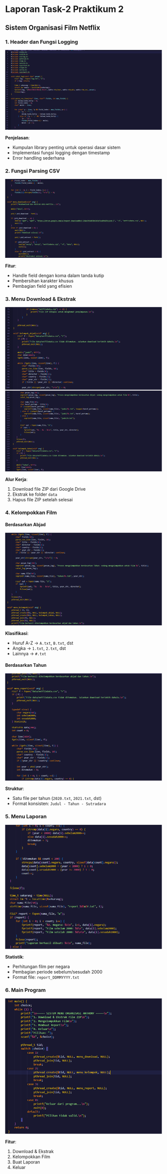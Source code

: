 # Laporan Task-2 Praktikum 2
## Sistem Organisasi Film Netflix

### 1. Header dan Fungsi Logging
![Library dan Fungsi Logging](foto_anthony/Screenshot%202025-04-30%20112438.png)

**Penjelasan**:
- Kumpulan library penting untuk operasi dasar sistem
- Implementasi fungsi logging dengan timestamp
- Error handling sederhana

### 2. Fungsi Parsing CSV
![Fungsi Parse CSV](foto_anthony/Screenshot%202025-04-30%20112510.png)

**Fitur**:
- Handle field dengan koma dalam tanda kutip
- Pembersihan karakter khusus
- Pembagian field yang efisien

### 3. Menu Download & Ekstrak
![Proses Download](foto_anthony/Screenshot%202025-04-30%20112550.png)
![Proses Ekstraksi](foto_anthony/Screenshot%202025-04-30%20112618.png)

**Alur Kerja**:
1. Download file ZIP dari Google Drive
2. Ekstrak ke folder `data`
3. Hapus file ZIP setelah selesai

### 4. Kelompokkan Film
#### Berdasarkan Abjad
![Kelompok Abjad](foto_anthony/Screenshot%202025-04-30%20112646.png)

**Klasifikasi**:
- Huruf A-Z → `A.txt`, `B.txt`, dst
- Angka → `1.txt`, `2.txt`, dst
- Lainnya → `#.txt`

#### Berdasarkan Tahun
![Kelompok Tahun](foto_anthony/Screenshot%202025-04-30%20112708.png)

**Struktur**:
- Satu file per tahun (`2020.txt`, `2021.txt`, dst)
- Format konsisten: `Judul - Tahun - Sutradara`

### 5. Menu Laporan
![Pembuatan Laporan](foto_anthony/Screenshot%202025-04-30%20112730.png)

**Statistik**:
- Perhitungan film per negara
- Pembagian periode sebelum/sesudah 2000
- Format file: `report_DDMMYYYY.txt`

### 6. Main Program
![Menu Utama](foto_anthony/Screenshot%202025-04-30%20120457.png)

**Fitur**:
1. Download & Ekstrak
2. Kelompokkan Film  
3. Buat Laporan
0. Keluar
